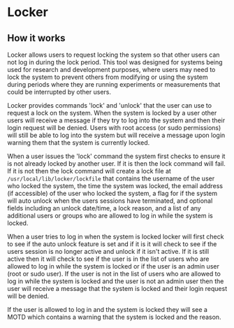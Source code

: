 # Locker

## How it works

Locker allows users to request locking the system so that other users can not log in during the lock period. This tool
was designed for systems being used for research and development purposes, where users may need to lock the system to
prevent others from modifying or using the system during periods where they are running experiments or measurements
that could be interrupted by other users.

Locker provides commands 'lock' and 'unlock' that the user can use to request a lock on the system. When the system is
locked by a user other users will receive a message if they try to log into the system and then their login request will
be denied. Users with root access (or sudo permissions) will still be able to log into the system but will receive a
message upon login warning them that the system is currently locked.

When a user issues the 'lock' command the system first checks to ensure it is not already locked by another user. If it
is then the lock command will fail. If it is not then the lock command will create a lock file at 
`/usr/local/lib/locker/lockfile` that contains the username of the user who locked the system, the time the system 
was locked, the email address (if accessible) of the user who locked the system, a flag for if the system will auto
unlock when the users sessions have terminated, and optional fields including an unlock date/time, a lock reason, and
a list of any additional users or groups who are allowed to log in while the system is locked.

When a user tries to log in when the system is locked locker will first check to see if the auto unlock feature is set
and if it is it will check to see if the users session is no longer active and unlock if it isn't active. If it is still
active then it will check to see if the user is in the list of users who are allowed to log in while the system is 
locked or if the user is an admin user (root or sudo user). If the user is not in the list of users who are allowed to
log in while the system is locked and the user is not an admin user then the user will receive a message that the system
is locked and their login request will be denied.

If the user is allowed to log in and the system is locked they will see a MOTD which contains a warning that the system
is locked and the reason.